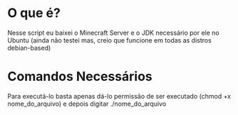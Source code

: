 # O que é?
Nesse script eu baixei o Minecraft Server e o JDK necessário por ele no Ubuntu (ainda não testei mas, creio que funcione em todas as distros debian-based)
# Comandos Necessários
Para executá-lo basta apenas dá-lo permissão de ser executado (chmod +x nome_do_arquivo) e depois digitar ./nome_do_arquivo
